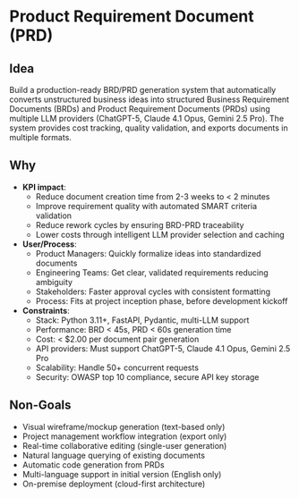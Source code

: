 # Product Requirement Document (PRD)

## Idea
Build a production-ready BRD/PRD generation system that automatically converts unstructured business ideas into structured Business Requirement Documents (BRDs) and Product Requirement Documents (PRDs) using multiple LLM providers (ChatGPT-5, Claude 4.1 Opus, Gemini 2.5 Pro). The system provides cost tracking, quality validation, and exports documents in multiple formats.

## Why
- **KPI impact**:
  - Reduce document creation time from 2-3 weeks to < 2 minutes
  - Improve requirement quality with automated SMART criteria validation
  - Reduce rework cycles by ensuring BRD-PRD traceability
  - Lower costs through intelligent LLM provider selection and caching
- **User/Process**:
  - Product Managers: Quickly formalize ideas into standardized documents
  - Engineering Teams: Get clear, validated requirements reducing ambiguity
  - Stakeholders: Faster approval cycles with consistent formatting
  - Process: Fits at project inception phase, before development kickoff
- **Constraints**:
  - Stack: Python 3.11+, FastAPI, Pydantic, multi-LLM support
  - Performance: BRD < 45s, PRD < 60s generation time
  - Cost: < $2.00 per document pair generation
  - API providers: Must support ChatGPT-5, Claude 4.1 Opus, Gemini 2.5 Pro
  - Scalability: Handle 50+ concurrent requests
  - Security: OWASP top 10 compliance, secure API key storage

## Non-Goals
- Visual wireframe/mockup generation (text-based only)
- Project management workflow integration (export only)
- Real-time collaborative editing (single-user generation)
- Natural language querying of existing documents
- Automatic code generation from PRDs
- Multi-language support in initial version (English only)
- On-premise deployment (cloud-first architecture)